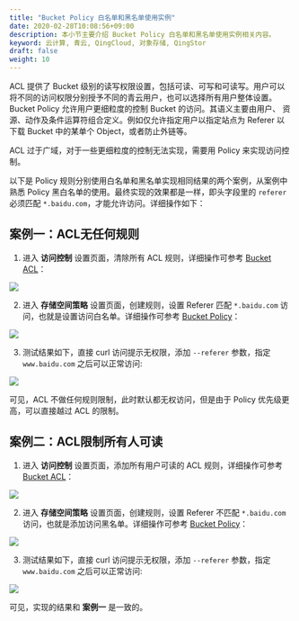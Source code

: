 ```yaml
---
title: "Bucket Policy 白名单和黑名单使用实例"
date: 2020-02-28T10:08:56+09:00
description: 本小节主要介绍 Bucket Policy 白名单和黑名单使用实例相关内容。
keyword: 云计算, 青云, QingCloud, 对象存储, QingStor
draft: false
weight: 10
---
```


ACL 提供了 Bucket 级别的读写权限设置，包括可读、可写和可读写。用户可以将不同的访问权限分别授予不同的青云用户，也可以选择所有用户整体设置。Bucket Policy 允许用户更细粒度的控制 Bucket 的访问。其语义主要由用户、 资源、动作及条件运算符组合定义。例如仅允许指定用户以指定站点为 Referer 以下载 Bucket 中的某单个 Object，或者防止外链等。

ACL 过于广域，对于一些更细粒度的控制无法实现，需要用 Policy 来实现访问控制。

以下是 Policy 规则分别使用白名单和黑名单实现相同结果的两个案例，从案例中熟悉 Policy 黑白名单的使用。最终实现的效果都是一样，即头字段里的 `referer` 必须匹配 `*.baidu.com`，才能允许访问。详细操作如下：

## 案例一：ACL无任何规则

1. 进入 **访问控制** 设置页面，清除所有 ACL 规则，详细操作可参考 [Bucket ACL](/storage/object-storage/manual/console/bucket_manage/access_control/#存储空间访问控制列表bucket-acl)：

![](/storage/object-storage/_images/policy1.png)

2. 进入 **存储空间策略** 设置页面，创建规则，设置 Referer 匹配 `*.baidu.com` 访问，也就是设置访问白名单。详细操作可参考 [Bucket Policy](/storage/object-storage/manual/console/bucket_manage/access_control/#存储空间策略bucket-policy)：

![](/storage/object-storage/_images/policy2.png)

3. 测试结果如下，直接 curl 访问提示无权限，添加 `--referer` 参数，指定 `www.baidu.com` 之后可以正常访问:

![](/storage/object-storage/_images/policy3.png)



可见，ACL 不做任何规则限制，此时默认都无权访问，但是由于 Policy 优先级更高，可以直接越过 ACL 的限制。



## 案例二：ACL限制所有人可读

1. 进入 **访问控制** 设置页面，添加所有用户可读的 ACL 规则，详细操作可参考 [Bucket ACL](/storage/object-storage/manual/console/bucket_manage/access_control/#存储空间访问控制列表bucket-acl)：

![](/storage/object-storage/_images/policy4.png)

2. 进入 **存储空间策略** 设置页面，创建规则，设置 Referer 不匹配 `*.baidu.com` 访问，也就是添加访问黑名单。详细操作可参考 [Bucket Policy](/storage/object-storage/manual/console/bucket_manage/access_control/#存储空间策略bucket-policy)：

![](/storage/object-storage/_images/policy5.png)

3. 测试结果如下，直接 curl 访问提示无权限，添加 `--referer` 参数，指定 `www.baidu.com` 之后可以正常访问:

![](/storage/object-storage/_images/policy6.png)


可见，实现的结果和 **案例一** 是一致的。

